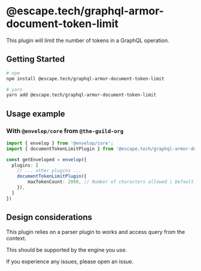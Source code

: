 # @escape.tech/graphql-armor-document-token-limit

This plugin will limit the number of tokens in a GraphQL operation.

## Getting Started

```bash
# npm
npm install @escape.tech/graphql-armor-document-token-limit

# yarn
yarn add @escape.tech/graphql-armor-document-token-limit
```

## Usage example

### With `@envelop/core` from `@the-guild-org`

```typescript
import { envelop } from '@envelop/core';
import { documentTokenLimitPlugin } from '@escape.tech/graphql-armor-document-token-limit';

const getEnveloped = envelop({
  plugins: [
    // ... other plugins ...
    documentTokenLimitPlugin({
        maxTokenCount: 2000, // Number of characters allowed | Default: 2000
    }),
  ]
})
```

## Design considerations

This plugin relies on a parser plugin to works and access query from the context.

This should be supported by the engine you use.

If you experience any issues, please open an issue.

